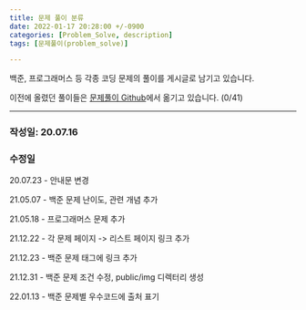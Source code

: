 ```yaml
---
title: 문제 풀이 분류
date: 2022-01-17 20:28:00 +/-0900
categories: [Problem_Solve, description]
tags: [문제풀이(problem_solve)]

---
```


백준, 프로그래머스 등 각종 코딩 문제의 풀이를 게시글로 남기고 있습니다.

이전에 올렸던 풀이들은 [문제풀이 Github](https://github.com/yanghs6/problem_solving)에서 옮기고 있습니다. (0/41)

---
### 작성일: 20.07.16
### 수정일
20.07.23 - 안내문 변경

21.05.07 - 백준 문제 난이도, 관련 개념 추가

21.05.18 - 프로그래머스 문제 추가

21.12.22 - 각 문제 페이지 -> 리스트 페이지 링크 추가

21.12.23 - 백준 문제 태그에 링크 추가

21.12.31 - 백준 문제 조건 수정, public/img 디렉터리 생성

22.01.13 - 백준 문제별 우수코드에 출처 표기


